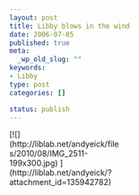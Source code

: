 ```yaml
--- 
layout: post
title: Libby blows in the wind
date: 2006-07-05
published: true
meta: 
  _wp_old_slug: ""
keywords: 
- Libby
type: post
categories: []

status: publish
---
```

<div class="wp-caption alignleft" style="width: 199px">[![](http://liblab.net/andyeick/files/2010/08/IMG_2511-199x300.jpg) ](http://liblab.net/andyeick/?attachment_id=135942782)



</div><br />
